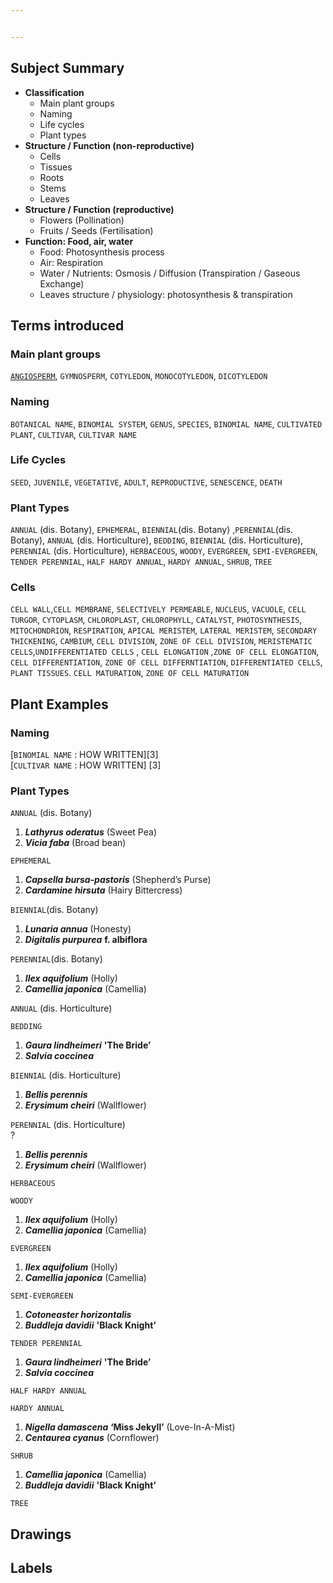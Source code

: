 ```yaml
---


---
```


<h2 id="subject-summary">Subject Summary</h2>
<ul>
<li><strong>Classification</strong>
<ul>
<li>Main plant groups</li>
<li>Naming</li>
<li>Life cycles</li>
<li>Plant types</li>
</ul>
</li>
<li><strong>Structure / Function (non-reproductive)</strong>
<ul>
<li>Cells</li>
<li>Tissues</li>
<li>Roots</li>
<li>Stems</li>
<li>Leaves</li>
</ul>
</li>
<li><strong>Structure / Function (reproductive)</strong>
<ul>
<li>Flowers (Pollination)</li>
<li>Fruits / Seeds (Fertilisation)</li>
</ul>
</li>
<li><strong>Function: Food,  air, water</strong>
<ul>
<li>Food: Photosynthesis process</li>
<li>Air: Respiration</li>
<li>Water / Nutrients: Osmosis / Diffusion (Transpiration / Gaseous Exchange)</li>
<li>Leaves structure / physiology: photosynthesis &amp; transpiration</li>
</ul>
</li>
</ul>
<h2 id="terms-introduced">Terms introduced</h2>
<h3 id="main-plant-groups">Main plant groups</h3>
<p><a href="#angiosperm"><code>ANGIOSPERM</code></a>, <code>GYMNOSPERM</code>, <code>COTYLEDON</code>, <code>MONOCOTYLEDON</code>, <code>DICOTYLEDON</code></p>
<h3 id="naming">Naming</h3>
<p><code>BOTANICAL NAME</code>, <code>BINOMIAL SYSTEM</code>, <code>GENUS</code>, <code>SPECIES</code>, <code>BINOMIAL NAME</code>, <code>CULTIVATED PLANT</code>, <code>CULTIVAR</code>, <code>CULTIVAR NAME</code></p>
<h3 id="life-cycles">Life Cycles</h3>
<p><code>SEED</code>, <code>JUVENILE</code>, <code>VEGETATIVE</code>, <code>ADULT</code>, <code>REPRODUCTIVE</code>, <code>SENESCENCE</code>, <code>DEATH</code></p>
<h3 id="plant-types">Plant Types</h3>
<p><code>ANNUAL</code> (dis. Botany), <code>EPHEMERAL</code>, <code>BIENNIAL</code>(dis. Botany) ,<code>PERENNIAL</code>(dis. Botany),  <code>ANNUAL</code> (dis. Horticulture), <code>BEDDING</code>,  <code>BIENNIAL</code> (dis. Horticulture), <code>PERENNIAL</code> (dis. Horticulture), <code>HERBACEOUS</code>, <code>WOODY</code>, <code>EVERGREEN</code>, <code>SEMI-EVERGREEN</code>, <code>TENDER PERENNIAL</code>, <code>HALF HARDY ANNUAL</code>, <code>HARDY ANNUAL</code>, <code>SHRUB</code>, <code>TREE</code></p>
<h3 id="cells">Cells</h3>
<p><code>CELL WALL</code>,<code>CELL MEMBRANE</code>, <code>SELECTIVELY PERMEABLE</code>, <code>NUCLEUS</code>, <code>VACUOLE</code>, <code>CELL TURGOR</code>, <code>CYTOPLASM</code>,  <code>CHLOROPLAST</code>, <code>CHLOROPHYLL</code>, <code>CATALYST</code>, <code>PHOTOSYNTHESIS</code>, <code>MITOCHONDRION</code>, <code>RESPIRATION</code>, <code>APICAL MERISTEM</code>, <code>LATERAL MERISTEM</code>, <code>SECONDARY THICKENING</code>, <code>CAMBIUM</code>, <code>CELL DIVISION</code>, <code>ZONE OF CELL DIVISION</code>, <code>MERISTEMATIC CELLS</code>,<code>UNDIFFERENTIATED CELLS</code> , <code>CELL ELONGATION</code> ,<code>ZONE OF CELL ELONGATION</code>, <code>CELL DIFFERENTIATION</code>,  <code>ZONE OF CELL DIFFERNTIATION</code>, <code>DIFFERENTIATED CELLS</code>, <code>PLANT TISSUES</code>. <code>CELL MATURATION</code>, <code>ZONE OF CELL MATURATION</code></p>
<h2 id="plant-examples">Plant Examples</h2>
<h3 id="naming-1">Naming</h3>
<p>[<code>BINOMIAL NAME</code>  : HOW WRITTEN][3]<br>
[<code>CULTIVAR NAME</code> : HOW WRITTEN] [3]</p>
<h3 id="plant-types-1">Plant Types</h3>
<p><code>ANNUAL</code> (dis. Botany)</p>
<ol>
<li><em><strong>Lathyrus oderatus</strong></em> (Sweet Pea)</li>
<li><em><strong>Vicia faba</strong></em> (Broad bean)</li>
</ol>
<p><code>EPHEMERAL</code></p>
<ol>
<li><em><strong>Capsella bursa-pastoris</strong></em> (Shepherd’s Purse)</li>
<li><em><strong>Cardamine hirsuta</strong></em> (Hairy Bittercress)</li>
</ol>
<p><code>BIENNIAL</code>(dis. Botany)</p>
<ol>
<li><em><strong>Lunaria annua</strong></em> (Honesty)</li>
<li><em><strong>Digitalis purpurea</strong></em> <strong>f. albiflora</strong></li>
</ol>
<p><code>PERENNIAL</code>(dis. Botany)</p>
<ol>
<li><em><strong>Ilex aquifolium</strong></em> (Holly)</li>
<li><em><strong>Camellia japonica</strong></em> (Camellia)</li>
</ol>
<p><code>ANNUAL</code> (dis. Horticulture)</p>
<p><code>BEDDING</code></p>
<ol>
<li><em><strong>Gaura lindheimeri</strong></em> <strong>'The Bride’</strong></li>
<li><em><strong>Salvia coccinea</strong></em></li>
</ol>
<p><code>BIENNIAL</code> (dis. Horticulture)</p>
<ol>
<li><em><strong>Bellis perennis</strong></em></li>
<li><em><strong>Erysimum cheiri</strong></em> (Wallflower)</li>
</ol>
<p><code>PERENNIAL</code> (dis. Horticulture)<br>
?</p>
<ol>
<li><em><strong>Bellis perennis</strong></em></li>
<li><em><strong>Erysimum cheiri</strong></em> (Wallflower)</li>
</ol>
<p><code>HERBACEOUS</code></p>
<p><code>WOODY</code></p>
<ol>
<li><em><strong>Ilex aquifolium</strong></em> (Holly)</li>
<li><em><strong>Camellia japonica</strong></em> (Camellia)</li>
</ol>
<p><code>EVERGREEN</code></p>
<ol>
<li><em><strong>Ilex aquifolium</strong></em> (Holly)</li>
<li><em><strong>Camellia japonica</strong></em> (Camellia)</li>
</ol>
<p><code>SEMI-EVERGREEN</code></p>
<ol>
<li><em><strong>Cotoneaster horizontalis</strong></em></li>
<li><em><strong>Buddleja davidii</strong></em> <strong>'Black Knight’</strong></li>
</ol>
<p><code>TENDER PERENNIAL</code></p>
<ol>
<li><em><strong>Gaura lindheimeri</strong></em> <strong>'The Bride’</strong></li>
<li><em><strong>Salvia coccinea</strong></em></li>
</ol>
<p><code>HALF HARDY ANNUAL</code></p>
<p><code>HARDY ANNUAL</code></p>
<ol>
<li><em><strong>Nigella damascena</strong></em> <strong>‘Miss Jekyll’</strong> (Love-In-A-Mist)</li>
<li><em><strong>Centaurea cyanus</strong></em> (Cornflower)</li>
</ol>
<p><code>SHRUB</code></p>
<ol>
<li><em><strong>Camellia japonica</strong></em> (Camellia)</li>
<li><em><strong>Buddleja davidii</strong></em> <strong>'Black Knight’</strong></li>
</ol>
<p><code>TREE</code></p>
<h2 id="drawings">Drawings</h2>
<h2 id="labels">Labels</h2>

